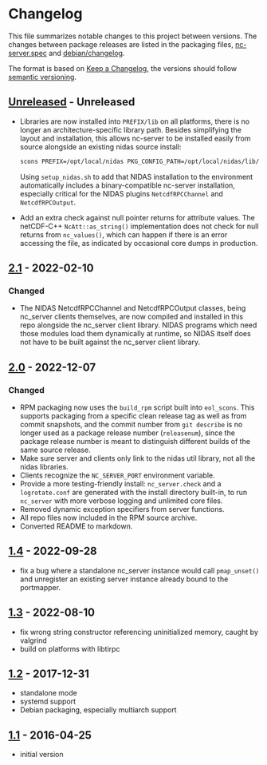 # Changelog

This file summarizes notable changes to this project between versions.  The
changes between package releases are listed in the packaging files,
[nc-server.spec](nc_server.spec) and [debian/changelog](debian/changelog).

The format is based on [Keep a Changelog], the versions should follow
[semantic versioning].

## [Unreleased] - Unreleased

- Libraries are now installed into `PREFIX/lib` on all platforms, there is no
  longer an architecture-specific library path.  Besides simplifying the
  layout and installation, this allows nc-server to be installed easily from
  source alongside an existing nidas source install:

  ```sh
  scons PREFIX=/opt/local/nidas PKG_CONFIG_PATH=/opt/local/nidas/lib/pkgconfig install
  ```

  Using `setup_nidas.sh` to add that NIDAS installation to the environment
  automatically includes a binary-compatible nc-server installation, especially
  critical for the NIDAS plugins `NetcdfRPCChannel` and `NetcdfRPCOutput`.

- Add an extra check against null pointer returns for attribute values.  The
  netCDF-C++ `NcAtt::as_string()` implementation does not check for null
  returns from `nc_values()`, which can happen if there is an error accessing
  the file, as indicated by occasional core dumps in production.

## [2.1] - 2022-02-10

### Changed

- The NIDAS NetcdfRPCChannel and NetcdfRPCOutput classes, being nc_server
  clients themselves, are now compiled and installed in this repo alongside
  the nc_server client library.  NIDAS programs which need those modules load
  them dynamically at runtime, so NIDAS itself does not have to be built
  against the nc_server client library.

## [2.0] - 2022-12-07

### Changed

- RPM packaging now uses the `build_rpm` script built into `eol_scons`.  This
  supports packaging from a specific clean release tag as well as from commit
  snapshots, and the commit number from `git describe` is no longer used as a
  package release number (`releasenum`), since the package release number is
  meant to distinguish different builds of the same source release.
- Make sure server and clients only link to the nidas util library, not all
  the nidas libraries.
- Clients recognize the `NC_SERVER_PORT` environment variable.
- Provide a more testing-friendly install: `nc_server.check` and a
  `logrotate.conf` are generated with the install directory built-in, to run
  `nc_server` with more verbose logging and unlimited core files.
- Removed dynamic exception specifiers from server functions.
- All repo files now included in the RPM source archive.
- Converted README to markdown.

## [1.4] - 2022-09-28

- fix a bug where a standalone nc_server instance would call `pmap_unset()`
  and unregister an existing server instance already bound to the portmapper.

## [1.3] - 2022-08-10

- fix wrong string constructor referencing uninitialized memory, caught by
  valgrind
- build on platforms with libtirpc

## [1.2] - 2017-12-31

- standalone mode
- systemd support
- Debian packaging, especially multiarch support

## [1.1] - 2016-04-25

- initial version

<!-- Links -->
[keep a changelog]: https://keepachangelog.com/en/1.0.0/
[semantic versioning]: https://semver.org/spec/v2.0.0.html

<!-- Versions -->
[Unreleased]: https://github.com/ncareol/nc-server/
[2.1]: https://github.com/ncareol/nc-server/compare/v2.0...v2.1
[2.0]: https://github.com/ncareol/nc-server/compare/v1.4...v2.0
[1.4]: https://github.com/ncareol/nc-server/compare/v1.3...v1.4
[1.3]: https://github.com/ncareol/nc-server/compare/v1.2...v1.3
[1.2]: https://github.com/ncareol/nc-server/compare/v1.1...v1.2
[1.1]: https://github.com/ncareol/nc-server/releases/tag/v1.1
